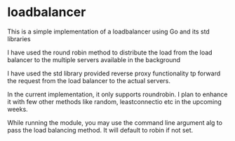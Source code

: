 # loadbalancer

This is a simple implementation of a loadbalancer using Go and its std libraries

I have used the round robin method to distribute the load from the load balancer to the multiple servers available in the background

I have used the std library provided reverse proxy functionality tp forward the request from the load balancer to the actual servers.

In the current implementation, it only supports roundrobin. I plan to enhance it with few other methods like random, leastconnectio etc in the upcoming weeks.

While running the module, you may use the command line argument alg to pass the load balancing method. It will default to robin if not set.

